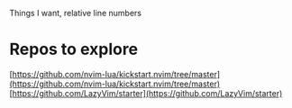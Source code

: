 Things I want, relative line numbers
# Repos to explore
[https://github.com/nvim-lua/kickstart.nvim/tree/master](https://github.com/nvim-lua/kickstart.nvim/tree/master)
[https://github.com/LazyVim/starter](https://github.com/LazyVim/starter)
